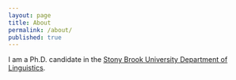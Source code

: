 ```yaml
---
layout: page
title: About
permalink: /about/
published: true
---
```


I am a Ph.D. candidate in the <a href="https://linguistics.stonybrook.edu/">Stony Brook University Department of Linguistics</a>.
